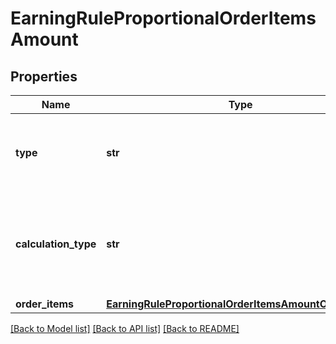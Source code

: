 # EarningRuleProportionalOrderItemsAmount


## Properties
Name | Type | Description | Notes
------------ | ------------- | ------------- | -------------
**type** | **str** | Defines how the points will be added to the loyalty card.PROPORTIONAL adds points based on a pre-defined ratio. | [default to 'PROPORTIONAL']
**calculation_type** | **str** | ORDER_ITEMS_AMOUNT; Pre-discount amount spent on items defined in the order_items.amount.object &amp; .id (X points for every Y spent on items excluding discounts) | [default to 'ORDER_ITEMS_AMOUNT']
**order_items** | [**EarningRuleProportionalOrderItemsAmountOrderItems**](EarningRuleProportionalOrderItemsAmountOrderItems.md) |  | 

[[Back to Model list]](../README.md#documentation-for-models) [[Back to API list]](../README.md#documentation-for-api-endpoints) [[Back to README]](../README.md)


